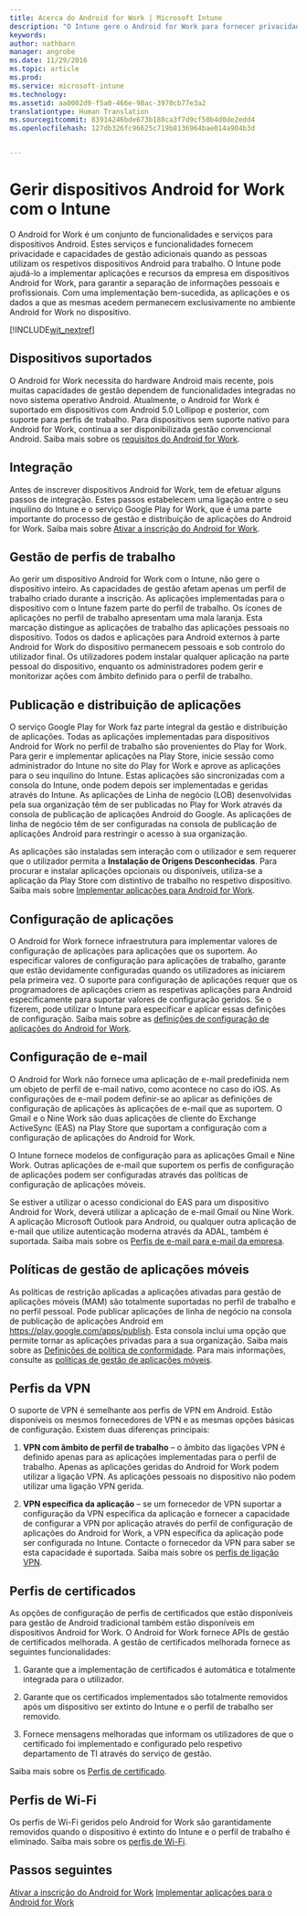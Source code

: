 ```yaml
---
title: Acerca do Android for Work | Microsoft Intune
description: "O Intune gere o Android for Work para fornecer privacidade e capacidades de gestão adicionais quando as pessoas utilizam os respetivos dispositivos Android para trabalho."
keywords: 
author: nathbarn
manager: angrobe
ms.date: 11/29/2016
ms.topic: article
ms.prod: 
ms.service: microsoft-intune
ms.technology: 
ms.assetid: aa0002d9-f5a0-466e-98ac-3970cb77e3a2
translationtype: Human Translation
ms.sourcegitcommit: 83914246bde673b188ca3f7d9cf50b4d0de2edd4
ms.openlocfilehash: 127db326fc96625c719b8136964bae014a904b3d


---
```


# <a name="manage-android-for-work-devices-with-intune"></a>Gerir dispositivos Android for Work com o Intune

O Android for Work é um conjunto de funcionalidades e serviços para dispositivos Android. Estes serviços e funcionalidades fornecem privacidade e capacidades de gestão adicionais quando as pessoas utilizam os respetivos dispositivos Android para trabalho. O Intune pode ajudá-lo a implementar aplicações e recursos da empresa em dispositivos Android for Work, para garantir a separação de informações pessoais e profissionais. Com uma implementação bem-sucedida, as aplicações e os dados a que as mesmas acedem permanecem exclusivamente no ambiente Android for Work no dispositivo.

[!INCLUDE[wit_nextref](../includes/afw_rollout_disclaimer.md)]

## <a name="supported-devices"></a>Dispositivos suportados

O Android for Work necessita do hardware Android mais recente, pois muitas capacidades de gestão dependem de funcionalidades integradas no novo sistema operativo Android. Atualmente, o Android for Work é suportado em dispositivos com Android 5.0 Lollipop e posterior, com suporte para perfis de trabalho. Para dispositivos sem suporte nativo para Android for Work, continua a ser disponibilizada gestão convencional Android. Saiba mais sobre os [requisitos do Android for Work](https://support.google.com/work/android/answer/6174145?hl=en&ref_topic=6151012).

## <a name="onboarding"></a>Integração

Antes de inscrever dispositivos Android for Work, tem de efetuar alguns passos de integração. Estes passos estabelecem uma ligação entre o seu inquilino do Intune e o serviço Google Play for Work, que é uma parte importante do processo de gestão e distribuição de aplicações do Android for Work. Saiba mais sobre [Ativar a inscrição do Android for Work](https://docs.microsoft.com/en-us/intune/deploy-use/set-up-android-for-work).

## <a name="work-profile-management"></a>Gestão de perfis de trabalho

Ao gerir um dispositivo Android for Work com o Intune, não gere o dispositivo inteiro. As capacidades de gestão afetam apenas um perfil de trabalho criado durante a inscrição. As aplicações implementadas para o dispositivo com o Intune fazem parte do perfil de trabalho. Os ícones de aplicações no perfil de trabalho apresentam uma mala laranja. Esta marcação distingue as aplicações de trabalho das aplicações pessoais no dispositivo. Todos os dados e aplicações para Android externos à parte Android for Work do dispositivo permanecem pessoais e sob controlo do utilizador final. Os utilizadores podem instalar qualquer aplicação na parte pessoal do dispositivo, enquanto os administradores podem gerir e monitorizar ações com âmbito definido para o perfil de trabalho.

## <a name="app-publishing-and-distribution"></a>Publicação e distribuição de aplicações

O serviço Google Play for Work faz parte integral da gestão e distribuição de aplicações. Todas as aplicações implementadas para dispositivos Android for Work no perfil de trabalho são provenientes do Play for Work. Para gerir e implementar aplicações na Play Store, inicie sessão como administrador do Intune no site do Play for Work e aprove as aplicações para o seu inquilino do Intune. Estas aplicações são sincronizadas com a consola do Intune, onde podem depois ser implementadas e geridas através do Intune. As aplicações de Linha de negócio (LOB) desenvolvidas pela sua organização têm de ser publicadas no Play for Work através da consola de publicação de aplicações Android do Google. As aplicações de linha de negócio têm de ser configuradas na consola de publicação de aplicações Android para restringir o acesso à sua organização.

As aplicações são instaladas sem interação com o utilizador e sem requerer que o utilizador permita a **Instalação de Origens Desconhecidas**. Para procurar e instalar aplicações opcionais ou disponíveis, utiliza-se a aplicação da Play Store com distintivo de trabalho no respetivo dispositivo. Saiba mais sobre [Implementar aplicações para Android for Work](https://docs.microsoft.com/en-us/intune/deploy-use/android-for-work-apps).

## <a name="app-configuration"></a>Configuração de aplicações

O Android for Work fornece infraestrutura para implementar valores de configuração de aplicações para aplicações que os suportem. Ao especificar valores de configuração para aplicações de trabalho, garante que estão devidamente configuradas quando os utilizadores as iniciarem pela primeira vez. O suporte para configuração de aplicações requer que os programadores de aplicações criem as respetivas aplicações para Android especificamente para suportar valores de configuração geridos. Se o fizerem, pode utilizar o Intune para especificar e aplicar essas definições de configuração. Saiba mais sobre as [definições de configuração de aplicações do Android for Work](afw-app-configuration-policy.md).

## <a name="email-configuration"></a>Configuração de e-mail

O Android for Work não fornece uma aplicação de e-mail predefinida nem um objeto de perfil de e-mail nativo, como acontece no caso do iOS. As configurações de e-mail podem definir-se ao aplicar as definições de configuração de aplicações às aplicações de e-mail que as suportem. O Gmail e o Nine Work são duas aplicações de cliente do Exchange ActiveSync (EAS) na Play Store que suportam a configuração com a configuração de aplicações do Android for Work.

O Intune fornece modelos de configuração para as aplicações Gmail e Nine Work. Outras aplicações de e-mail que suportem os perfis de configuração de aplicações podem ser configuradas através das políticas de configuração de aplicações móveis.

Se estiver a utilizar o acesso condicional do EAS para um dispositivo Android for Work, deverá utilizar a aplicação de e-mail Gmail ou Nine Work. A aplicação Microsoft Outlook para Android, ou qualquer outra aplicação de e-mail que utilize autenticação moderna através da ADAL, também é suportada. Saiba mais sobre os [Perfis de e-mail para e-mail da empresa](configure-access-to-corporate-email-using-email-profiles-with-microsoft-intune.md).

## <a name="mobile-app-management-policies"></a>Políticas de gestão de aplicações móveis

As políticas de restrição aplicadas a aplicações ativadas para gestão de aplicações móveis (MAM) são totalmente suportadas no perfil de trabalho e no perfil pessoal. Pode publicar aplicações de linha de negócio na consola de publicação de aplicações Android em https://play.google.com/apps/publish. Esta consola inclui uma opção que permite tornar as aplicações privadas para a sua organização. Saiba mais sobre as [Definições de política de conformidade](afw-compliance-policy-settings-in-microsoft-intune.md). Para mais informações, consulte as [políticas de gestão de aplicações móveis](protect-app-data-using-mobile-app-management-policies-with-microsoft-intune.md).

## <a name="vpn-profiles"></a>Perfis da VPN

O suporte de VPN é semelhante aos perfis de VPN em Android. Estão disponíveis os mesmos fornecedores de VPN e as mesmas opções básicas de configuração. Existem duas diferenças principais:

1.  **VPN com âmbito de perfil de trabalho** – o âmbito das ligações VPN é definido apenas para as aplicações implementadas para o perfil de trabalho. Apenas as aplicações geridas do Android for Work podem utilizar a ligação VPN. As aplicações pessoais no dispositivo não podem utilizar uma ligação VPN gerida.

2.  **VPN específica da aplicação** – se um fornecedor de VPN suportar a configuração da VPN específica da aplicação e fornecer a capacidade de configurar a VPN por aplicação através do perfil de configuração de aplicações do Android for Work, a VPN específica da aplicação pode ser configurada no Intune. Contacte o fornecedor da VPN para saber se esta capacidade é suportada. Saiba mais sobre os [perfis de ligação VPN](vpn-connections-in-microsoft-intune.md).

## <a name="certificate-profiles"></a>Perfis de certificados

As opções de configuração de perfis de certificados que estão disponíveis para gestão de Android tradicional também estão disponíveis em dispositivos Android for Work. O Android for Work fornece APIs de gestão de certificados melhorada. A gestão de certificados melhorada fornece as seguintes funcionalidades:

1.  Garante que a implementação de certificados é automática e totalmente integrada para o utilizador.

2.  Garante que os certificados implementados são totalmente removidos após um dispositivo ser extinto do Intune e o perfil de trabalho ser removido.

3.  Fornece mensagens melhoradas que informam os utilizadores de que o certificado foi implementado e configurado pelo respetivo departamento de TI através do serviço de gestão.

Saiba mais sobre os [Perfis de certificado](secure-resource-access-with-certificate-profiles.md).

## <a name="wi-fi-profiles"></a>Perfis de Wi-Fi

Os perfis de Wi-Fi geridos pelo Android for Work são garantidamente removidos quando o dispositivo é extinto do Intune e o perfil de trabalho é eliminado. Saiba mais sobre os [perfis de Wi-Fi](wi-fi-connections-in-microsoft-intune.md).

## <a name="next-steps"></a>Passos seguintes
[Ativar a inscrição do Android for Work](https://docs.microsoft.com/en-us/intune/deploy-use/set-up-android-for-work)
[Implementar aplicações para o Android for Work](https://docs.microsoft.com/en-us/intune/deploy-use/android-for-work-apps)



<!--HONumber=Nov16_HO5-->


